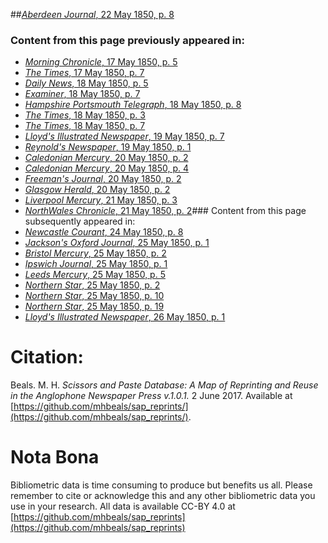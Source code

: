 ##[*Aberdeen Journal*, 22 May 1850, p. 8](https://mhbeals.github.io/sap_html/Aberdeen-Journal/Aberdeen-Journal-22-May-1850-p-8)

### Content from this page previously appeared in:
+ [*Morning Chronicle*, 17 May 1850, p. 5](https://mhbeals.github.io/sap_html/Morning-Chronicle/Morning-Chronicle-17-May-1850-p-5)
+ [*The Times*, 17 May 1850, p. 7](https://mhbeals.github.io/sap_html/The-Times/The-Times-17-May-1850-p-7)
+ [*Daily News*, 18 May 1850, p. 5](https://mhbeals.github.io/sap_html/Daily-News/Daily-News-18-May-1850-p-5)
+ [*Examiner*, 18 May 1850, p. 7](https://mhbeals.github.io/sap_html/Examiner/Examiner-18-May-1850-p-7)
+ [*Hampshire Portsmouth Telegraph*, 18 May 1850, p. 8](https://mhbeals.github.io/sap_html/Hampshire-Portsmouth-Telegraph/Hampshire-Portsmouth-Telegraph-18-May-1850-p-8)
+ [*The Times*, 18 May 1850, p. 3](https://mhbeals.github.io/sap_html/The-Times/The-Times-18-May-1850-p-3)
+ [*The Times*, 18 May 1850, p. 7](https://mhbeals.github.io/sap_html/The-Times/The-Times-18-May-1850-p-7)
+ [*Lloyd's Illustrated Newspaper*, 19 May 1850, p. 7](https://mhbeals.github.io/sap_html/Lloyd's-Illustrated-Newspaper/Lloyd's-Illustrated-Newspaper-19-May-1850-p-7)
+ [*Reynold's Newspaper*, 19 May 1850, p. 1](https://mhbeals.github.io/sap_html/Reynold's-Newspaper/Reynold's-Newspaper-19-May-1850-p-1)
+ [*Caledonian Mercury*, 20 May 1850, p. 2](https://mhbeals.github.io/sap_html/Caledonian-Mercury/Caledonian-Mercury-20-May-1850-p-2)
+ [*Caledonian Mercury*, 20 May 1850, p. 4](https://mhbeals.github.io/sap_html/Caledonian-Mercury/Caledonian-Mercury-20-May-1850-p-4)
+ [*Freeman's Journal*, 20 May 1850, p. 2](https://mhbeals.github.io/sap_html/Freeman's-Journal/Freeman's-Journal-20-May-1850-p-2)
+ [*Glasgow Herald*, 20 May 1850, p. 2](https://mhbeals.github.io/sap_html/Glasgow-Herald/Glasgow-Herald-20-May-1850-p-2)
+ [*Liverpool Mercury*, 21 May 1850, p. 3](https://mhbeals.github.io/sap_html/Liverpool-Mercury/Liverpool-Mercury-21-May-1850-p-3)
+ [*NorthWales Chronicle*, 21 May 1850, p. 2](https://mhbeals.github.io/sap_html/NorthWales-Chronicle/NorthWales-Chronicle-21-May-1850-p-2)### Content from this page subsequently appeared in:
+ [*Newcastle Courant*, 24 May 1850, p. 8](https://mhbeals.github.io/sap_html/Newcastle-Courant/Newcastle-Courant-24-May-1850-p-8)
+ [*Jackson's Oxford Journal*, 25 May 1850, p. 1](https://mhbeals.github.io/sap_html/Jackson's-Oxford-Journal/Jackson's-Oxford-Journal-25-May-1850-p-1)
+ [*Bristol Mercury*, 25 May 1850, p. 2](https://mhbeals.github.io/sap_html/Bristol-Mercury/Bristol-Mercury-25-May-1850-p-2)
+ [*Ipswich Journal*, 25 May 1850, p. 1](https://mhbeals.github.io/sap_html/Ipswich-Journal/Ipswich-Journal-25-May-1850-p-1)
+ [*Leeds Mercury*, 25 May 1850, p. 5](https://mhbeals.github.io/sap_html/Leeds-Mercury/Leeds-Mercury-25-May-1850-p-5)
+ [*Northern Star*, 25 May 1850, p. 2](https://mhbeals.github.io/sap_html/Northern-Star/Northern-Star-25-May-1850-p-2)
+ [*Northern Star*, 25 May 1850, p. 10](https://mhbeals.github.io/sap_html/Northern-Star/Northern-Star-25-May-1850-p-10)
+ [*Northern Star*, 25 May 1850, p. 19](https://mhbeals.github.io/sap_html/Northern-Star/Northern-Star-25-May-1850-p-19)
+ [*Lloyd's Illustrated Newspaper*, 26 May 1850, p. 1](https://mhbeals.github.io/sap_html/Lloyd's-Illustrated-Newspaper/Lloyd's-Illustrated-Newspaper-26-May-1850-p-1)
                    
# Citation: 

Beals. M. H. *Scissors and Paste Database: A Map of Reprinting and Reuse in the Anglophone Newspaper Press v.1.0.1.* 2 June 2017. Available at [https://github.com/mhbeals/sap_reprints/](https://github.com/mhbeals/sap_reprints/). 
                    
# Nota Bona

Bibliometric data is time consuming to produce but benefits us all. Please remember to cite or acknowledge this and any other bibliometric data you use in your research. All data is available CC-BY 4.0 at [https://github.com/mhbeals/sap_reprints](https://github.com/mhbeals/sap_reprints)